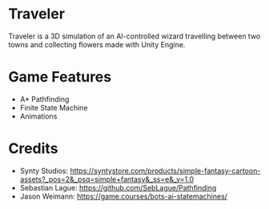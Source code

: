 # Traveler
Traveler is a 3D simulation of an AI-controlled wizard travelling between two towns and collecting flowers made with Unity Engine.

# Game Features
+ A* Pathfinding
+ Finite State Machine
+ Animations

# Credits
+ Synty Studios: https://syntystore.com/products/simple-fantasy-cartoon-assets?_pos=2&_psq=simple+fantasy&_ss=e&_v=1.0
+ Sebastian Lague: https://github.com/SebLague/Pathfinding
+ Jason Weimann: https://game.courses/bots-ai-statemachines/
